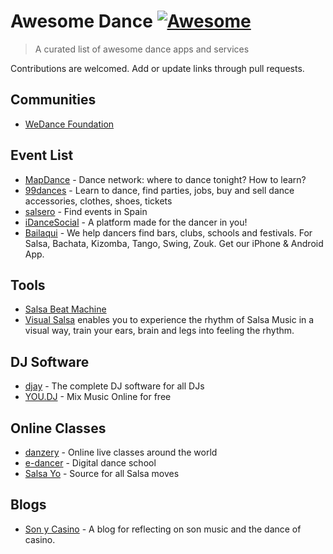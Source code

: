 # Awesome Dance [![Awesome](https://cdn.rawgit.com/sindresorhus/awesome/d7305f38d29fed78fa85652e3a63e154dd8e8829/media/badge.svg)](https://github.com/sindresorhus/awesome#readme)

> A curated list of awesome dance apps and services

Contributions are welcomed. Add or update links through pull requests.

## Communities

- [WeDance Foundation](https://github.com/we-dance/foundation)

## Event List

- [MapDance](https://mapdance.com/) - Dance network: where to dance tonight? How to learn?
- [99dances](https://99dances.com/) - Learn to dance, find parties, jobs, buy and sell dance accessories, clothes, shoes, tickets
- [salsero](https://www.salsero.es/) - Find events in Spain
- [iDanceSocial](https://www.idancesocial.com/) - A platform made for the dancer in you!
- [Bailaqui](http://www.bailaqui.com/) - We help dancers find bars, clubs, schools and festivals. For Salsa, Bachata, Kizomba, Tango, Swing, Zouk. Get our iPhone & Android App.

## Tools

- [Salsa Beat Machine](https://salsabeatmachine.org/)
- [Visual Salsa](https://www.visualsalsa.com/) enables you to experience the rhythm of Salsa Music in a visual way, train your ears, brain and legs into feeling the rhythm.

## DJ Software

- [djay](https://www.algoriddim.com/) - The complete DJ software for all DJs
- [YOU.DJ](https://you.dj/) - Mix Music Online for free


## Online Classes

- [danzery](https://danzery.com/) - Online live classes around the world
- [e-dancer](https://e-dancer.com/) - Digital dance school
- [Salsa Yo](https://salsayo.com/) - Source for all Salsa moves

## Blogs

- [Son y Casino](https://sonycasino.com/) - A blog for reflecting on son music and the dance of casino.
